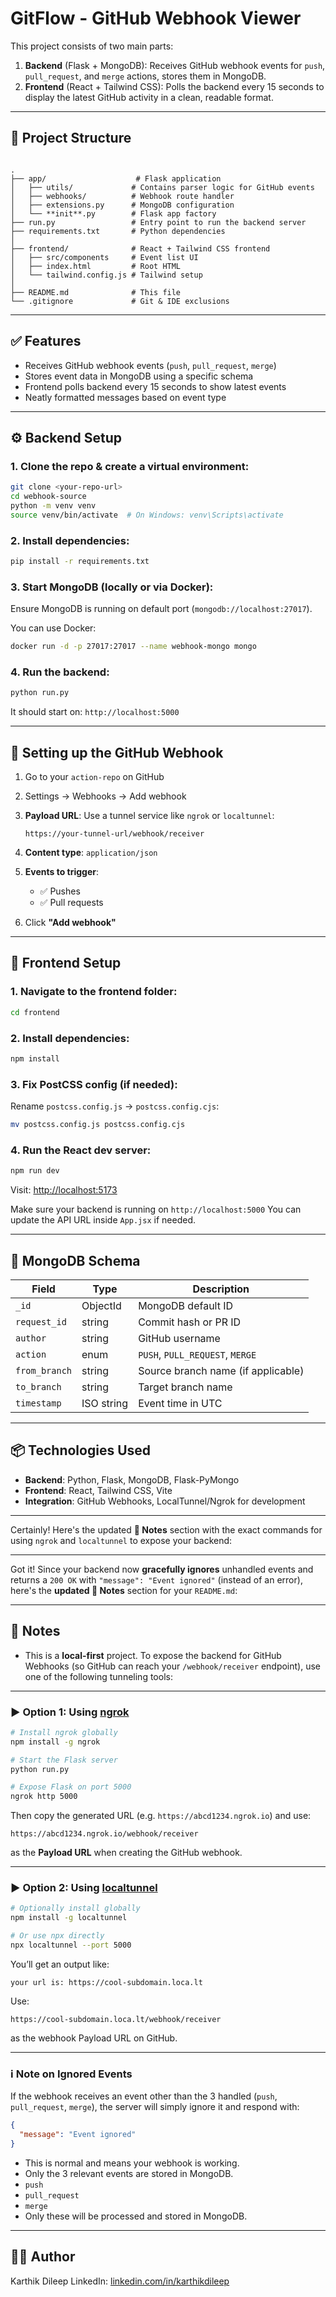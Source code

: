 # GitFlow - GitHub Webhook Viewer

This project consists of two main parts:

1. **Backend** (Flask + MongoDB): Receives GitHub webhook events for `push`, `pull_request`, and `merge` actions, stores them in MongoDB.
2. **Frontend** (React + Tailwind CSS): Polls the backend every 15 seconds to display the latest GitHub activity in a clean, readable format.

---

## 📁 Project Structure

```

.
├── app/                    # Flask application
│   ├── utils/             # Contains parser logic for GitHub events
│   ├── webhooks/          # Webhook route handler
│   ├── extensions.py      # MongoDB configuration
│   └── **init**.py        # Flask app factory
├── run.py                 # Entry point to run the backend server
├── requirements.txt       # Python dependencies
│
├── frontend/              # React + Tailwind CSS frontend
│   ├── src/components     # Event list UI
│   ├── index.html         # Root HTML
│   └── tailwind.config.js # Tailwind setup
│
├── README.md              # This file
└── .gitignore             # Git & IDE exclusions

````

---

## ✅ Features

- Receives GitHub webhook events (`push`, `pull_request`, `merge`)
- Stores event data in MongoDB using a specific schema
- Frontend polls backend every 15 seconds to show latest events
- Neatly formatted messages based on event type

---

## ⚙️ Backend Setup

### 1. Clone the repo & create a virtual environment:
```bash
git clone <your-repo-url>
cd webhook-source
python -m venv venv
source venv/bin/activate  # On Windows: venv\Scripts\activate
````

### 2. Install dependencies:

```bash
pip install -r requirements.txt
```

### 3. Start MongoDB (locally or via Docker):

Ensure MongoDB is running on default port (`mongodb://localhost:27017`).

You can use Docker:

```bash
docker run -d -p 27017:27017 --name webhook-mongo mongo
```

### 4. Run the backend:

```bash
python run.py
```

It should start on: `http://localhost:5000`

---

## 🧪 Setting up the GitHub Webhook

1. Go to your `action-repo` on GitHub
2. Settings → Webhooks → Add webhook
3. **Payload URL**: Use a tunnel service like `ngrok` or `localtunnel`:

   ```
   https://your-tunnel-url/webhook/receiver
   ```
4. **Content type**: `application/json`
5. **Events to trigger**:

   * ✅ Pushes
   * ✅ Pull requests
6. Click **"Add webhook"**

---

## 🎨 Frontend Setup

### 1. Navigate to the frontend folder:

```bash
cd frontend
```

### 2. Install dependencies:

```bash
npm install
```

### 3. Fix PostCSS config (if needed):

Rename `postcss.config.js` → `postcss.config.cjs`:

```bash
mv postcss.config.js postcss.config.cjs
```

### 4. Run the React dev server:

```bash
npm run dev
```

Visit: [http://localhost:5173](http://localhost:5173)

Make sure your backend is running on `http://localhost:5000`
You can update the API URL inside `App.jsx` if needed.

---

## 🧩 MongoDB Schema

| Field         | Type       | Description                        |
| ------------- | ---------- | ---------------------------------- |
| `_id`         | ObjectId   | MongoDB default ID                 |
| `request_id`  | string     | Commit hash or PR ID               |
| `author`      | string     | GitHub username                    |
| `action`      | enum       | `PUSH`, `PULL_REQUEST`, `MERGE`    |
| `from_branch` | string     | Source branch name (if applicable) |
| `to_branch`   | string     | Target branch name                 |
| `timestamp`   | ISO string | Event time in UTC                  |

---

## 📦 Technologies Used

* **Backend**: Python, Flask, MongoDB, Flask-PyMongo
* **Frontend**: React, Tailwind CSS, Vite
* **Integration**: GitHub Webhooks, LocalTunnel/Ngrok for development

---

Certainly! Here's the updated **📌 Notes** section with the exact commands for using `ngrok` and `localtunnel` to expose your backend:

---

Got it! Since your backend now **gracefully ignores** unhandled events and returns a `200 OK` with `"message": "Event ignored"` (instead of an error), here's the **updated 📌 Notes** section for your `README.md`:

---

## 📌 Notes

* This is a **local-first** project. To expose the backend for GitHub Webhooks (so GitHub can reach your `/webhook/receiver` endpoint), use one of the following tunneling tools:

---

### ▶️ Option 1: Using [ngrok](https://ngrok.com/)

```bash
# Install ngrok globally
npm install -g ngrok

# Start the Flask server
python run.py

# Expose Flask on port 5000
ngrok http 5000
```

Then copy the generated URL (e.g. `https://abcd1234.ngrok.io`) and use:

```
https://abcd1234.ngrok.io/webhook/receiver
```

as the **Payload URL** when creating the GitHub webhook.

---

### ▶️ Option 2: Using [localtunnel](https://www.npmjs.com/package/localtunnel)

```bash
# Optionally install globally
npm install -g localtunnel

# Or use npx directly
npx localtunnel --port 5000
```

You’ll get an output like:

```
your url is: https://cool-subdomain.loca.lt
```

Use:

```
https://cool-subdomain.loca.lt/webhook/receiver
```

as the webhook Payload URL on GitHub.

---

### ℹ️ Note on Ignored Events

If the webhook receives an event other than the 3 handled (`push`, `pull_request`, `merge`), the server will simply ignore it and respond with:

```json
{
  "message": "Event ignored"
}
```

* This is normal and means your webhook is working.
* Only the 3 relevant events are stored in MongoDB.
* `push`
* `pull_request`
* `merge`
* Only these will be processed and stored in MongoDB.

---

## 👨‍💻 Author

Karthik Dileep
LinkedIn: [linkedin.com/in/karthikdileep](https://www.linkedin.com/in/karthikdileep-kd21/)

